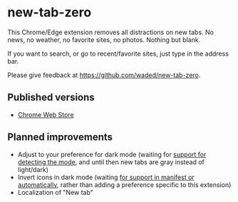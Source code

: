 # new-tab-zero

This Chrome/Edge extension removes all distractions on new tabs. No news, no weather, no favorite sites, no photos. Nothing but blank.

If you want to search, or go to recent/favorite sites, just type in the address bar.

Please give feedback at <https://github.com/waded/new-tab-zero>.

## Published versions

- [Chrome Web Store](https://chrome.google.com/webstore/detail/minimalist-new-tab/jlfccaehbgdjemooelbpkmnogjacnjbf)

## Planned improvements

- Adjust to your preference for dark mode (waiting for [support
  for detecting the mode](https://developer.mozilla.org/en-US/docs/Web/CSS/@media/prefers-color-scheme), and until then
  new tabs are gray instead of light/dark)
- Invert icons in dark mode (waiting [for support in manifest or automatically](https://bugs.chromium.org/p/chromium/issues/detail?id=893175), rather than adding a preference specific to this extension)
- Localization of "New tab"
